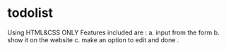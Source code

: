 # todolist
Using HTML&amp;CSS ONLY
Features included are :
		a. input from the form
		b. show it on the website
		c. make an option to edit and done
   .
   

